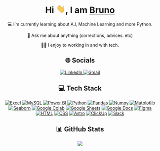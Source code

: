 <!-- Presentation -->

<h1 align="center">Hi <img src="https://github.com/AnjaliPatle/AnjaliPatle/blob/main/Hi.gif" width="30px">, I am <a href="https://bruno-ur.netlify.app/">Bruno</a></h1>

<!-- ABOUT ME -->

<p align="center">
  💻 I’m currently learning  about A.I, Machine Learning and more Python.<br>
</p>

<p align="center">
  💬 Ask me about anything (corrections, advices. etc) <br>
</p>

<p align="center">
  👩‍💻 I enjoy to working in and with tech.
</p>

<h2 align="center">🌐 Socials</h2>

<div align="center">
  <a href="https://linkedin.com/in/bruno-urzua">
    <img src="https://img.shields.io/badge/LinkedIn-%230077B5.svg?logo=linkedin&logoColor=white" alt="LinkedIn" style="width: 85px;"/>
  </a>
  <a href="mailto:L.brunourzua@gmail.com">
    <img src="https://img.shields.io/badge/Gmail-D14836?logo=gmail&logoColor=white" alt="Gmail" style="width: 68px;"/>
  </a>
</div>

<h2 align="center">💻 Tech Stack</h2>

<p align="center">
<div align="center">
  <a href="https://www.microsoft.com/en-us/microsoft-365/excel" target="_blank"><img src="https://img.shields.io/badge/Excel-111112?style=flat-square&logo=microsoftexcel&logoColor=217346" alt="Excel" height="27px"/></a>
  <a href="https://www.mysql.com/" target="_blank"><img src="https://img.shields.io/badge/MySQL-111112?style=flat-square&logo=mysql&logoColor=4479A1" alt="MySQL" height="27px"/></a>
  <a href="https://powerbi.microsoft.com/es/" target="_blank"><img src="https://img.shields.io/badge/PowerBI-111112?style=flat-square&logo=powerbi&logoColor=F2C811" alt="Power BI" height="27px"/></a>
  <a href="https://www.python.org/" target="_blank"><img src="https://img.shields.io/badge/Python-111112?style=flat-square&logo=python&logoColor=3776AB" alt="Python" height="27px"/></a>
  <a href="https://pandas.pydata.org/" target="_blank"><img src="https://img.shields.io/badge/Pandas-111112?style=flat-square&logo=pandas&logoColor=150458" alt="Pandas" height="27px"/></a>
  <a href="https://numpy.org/" target="_blank"><img src="https://img.shields.io/badge/Numpy-111112?style=flat-square&logo=numpy&logoColor=013243" alt="Numpy" height="27px"/></a>
  <a href="https://matplotlib.org/" target="_blank"><img src="https://github.com/Floryofre/SmartPro_Analytics/blob/main/imagenes/matplotlib-logo-7676870AC0-seeklogo.com.png?raw=true" alt="Matplotlib" height="27px"/></a>
  <a href="https://seaborn.pydata.org/" target="_blank"><img src="https://img.shields.io/badge/Seaborn-111112?style=flat-square&logo=seaborn&logoColor=white" alt="Seaborn" height="27px"/></a>
  <a href="https://colab.research.google.com/" target="_blank"><img src="https://img.shields.io/badge/GoogleColab-111112?style=flat-square&logo=googlecolab&logoColor=F9AB00" alt="Google Colab" height="27px"/></a>
  <a href="https://www.google.com/sheets/about/" target="_blank"><img src="https://img.shields.io/badge/GoogleSheets-111112?style=flat-square&logo=googlesheets&logoColor=34A853" alt="Google Sheets" height="27px"/></a>
  <a href="https://www.google.com/docs/about/" target="_blank"><img src="https://img.shields.io/badge/GoogleDocs-111112?style=flat-square&logo=googledocs&logoColor=4285F4" alt="Google Docs" height="27px"/></a>
  <a href="https://www.figma.com/" target="_blank"><img src="https://img.shields.io/badge/Figma-111112?style=flat-square&logo=figma&logoColor=F24E1E" alt="Figma" height="27px"/></a>
  <a href="https://developer.mozilla.org/es/docs/Web/HTML" target="_blank"><img src="https://img.shields.io/badge/HTML-111112?style=flat-square&logo=html5&logoColor=E34F26" alt="HTML" height="27px"/></a>
  <a href="https://developer.mozilla.org/es/docs/Web/CSS" target="_blank"><img src="https://img.shields.io/badge/CSS-111112?style=flat-square&logo=css3&logoColor=1572B6" alt="CSS" height="27px"/></a>
  <a href="https://astro.build/" target="_blank"><img src="https://img.shields.io/badge/Astro-111112?style=flat-square&logo=astro&logoColor=FF5D01" alt="Astro" height="27px"/></a>
  <a href="https://clickup.com/" target="_blank"><img src="https://img.shields.io/badge/ClickUp-111112?style=flat-square&logo=clickup&logoColor=7B68EE" alt="ClickUp" height="27px"/></a>
  <a href="https://slack.com/" target="_blank"><img src="https://img.shields.io/badge/Slack-111112?style=flat-square&logo=slack&logoColor=4A154B" alt="Slack" height="27px"/></a>
</div>
</p>


<h2 align="center">📊 GitHub Stats</h2>

<p align="center">
<a href="https://github.com/brunour">
  <img height="180em" src="https://github-readme-stats.vercel.app/api/top-langs/?username=brunour&layout=compact&langs_count=8&theme=tokyonight&border_radius=20&border_color=252030&bg_color=DEG,1b1526,0a090d"/>
</a>
</p>

